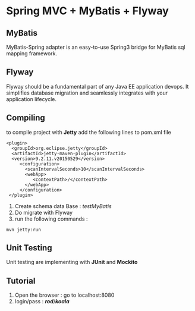Spring MVC + MyBatis + Flyway
==========================
MyBatis
-----------
MyBatis-Spring adapter is an easy-to-use Spring3 bridge for MyBatis sql mapping framework.

Flyway
----------
Flyway should be a fundamental part of any Java EE application devops. It simplifies database migration and seamlessly integrates with your application lifecycle.

Compiling
---------------
to compile project with **Jetty** add the following lines to pom.xml file
```
<plugin>
  <groupId>org.eclipse.jetty</groupId>
  <artifactId>jetty-maven-plugin</artifactId>
  <version>9.2.11.v20150529</version>
     <configuration>
       <scanIntervalSeconds>10</scanIntervalSeconds>
       <webApp>
          <contextPath>/</contextPath>
       </webApp>
	 </configuration>
 </plugin>
```

 1. Create schema data Base : *testMyBatis*
 2. Do migrate with Flyway
 3. run the following commands :
```
mvn jetty:run
```
Unit Testing
------------------
Unit testing are implementing with **JUnit** and **Mockito**

Tutorial
-----------

 1. Open the browser : go to localhost:8080
 2. login/pass : ***rod***/***koala***
